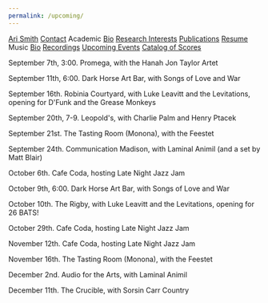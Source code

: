 ```yaml
---
permalink: /upcoming/
---
```


<div class="sidenav">
  <a href="../">Ari Smith</a>
  <a href="../contact">Contact</a>
  <atitle>Academic</atitle>
  <a href="../academic-bio"><asub>Bio</asub></a>
  <a href="../research-interests"><asub>Research Interests</asub></a>
  <a href="../publications"><asub>Publications</asub></a>
  <a href="../Ari Smith Resume as of 2022-02-11.pdf" download><asub>Resume</asub></a>
  <atitle>Music</atitle>
  <a href="../music-bio"><asub>Bio</asub></a>
  <a href="../recordings"><asub>Recordings</asub></a>
  <a href="../upcoming"><asub>Upcoming Events</asub></a>
  <a href="../catalog-of-works"><asub>Catalog of Scores</asub></a>
</div>

September 7th, 3:00. Promega, with the Hanah Jon Taylor Artet

September 11th, 6:00. Dark Horse Art Bar, with Songs of Love and War

September 16th. Robinia Courtyard, with Luke Leavitt and the Levitations, opening for D'Funk and the Grease Monkeys

September 20th, 7-9. Leopold's, with Charlie Palm and Henry Ptacek

September 21st. The Tasting Room (Monona), with the Feestet

September 24th. Communication Madison, with Laminal Animil (and a set by Matt Blair)

October 6th. Cafe Coda, hosting Late Night Jazz Jam

October 9th, 6:00. Dark Horse Art Bar, with Songs of Love and War

October 10th. The Rigby, with Luke Leavitt and the Levitations, opening for 26 BATS!

October 29th. Cafe Coda, hosting Late Night Jazz Jam

November 12th. Cafe Coda, hosting Late Night Jazz Jam

November 16th. The Tasting Room (Monona), with the Feestet

December 2nd. Audio for the Arts, with Laminal Animil

December 11th. The Crucible, with Sorsin Carr Country
